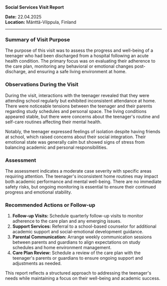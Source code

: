 

**Social Services Visit Report**

**Date:** 22.04.2025  
**Location:** Mänttä-Vilppula, Finland  

---

### Summary of Visit Purpose  
The purpose of this visit was to assess the progress and well-being of a teenager who had been discharged from a hospital following an acute health condition. The primary focus was on evaluating their adherence to the care plan, monitoring any behavioral or emotional changes post-discharge, and ensuring a safe living environment at home.

### Observations During the Visit  
During the visit, interactions with the teenager revealed that they were attending school regularly but exhibited inconsistent attendance at home. There were noticeable tensions between the teenager and their parents regarding study schedules and personal space. The living conditions appeared stable, but there were concerns about the teenager's routine and self-care routines affecting their mental health.

Notably, the teenager expressed feelings of isolation despite having friends at school, which raised concerns about their social integration. Their emotional state was generally calm but showed signs of stress from balancing academic and personal responsibilities.

### Assessment  
The assessment indicates a moderate case severity with specific areas requiring attention. The teenager's inconsistent home routines may impact both academic performance and mental well-being. There are no immediate safety risks, but ongoing monitoring is essential to ensure their continued progress and emotional stability.

### Recommended Actions or Follow-up  
1. **Follow-up Visits:** Schedule quarterly follow-up visits to monitor adherence to the care plan and any emerging issues.
2. **Support Services:** Referral to a school-based counselor for additional academic support and social-emotional development guidance.
3. **Parental Communication:** Arrange weekly communication sessions between parents and guardians to align expectations on study schedules and home environment management.
4. **Care Plan Review:** Schedule a review of the care plan with the teenager's parents or guardians to ensure ongoing support and adjustments as needed.

This report reflects a structured approach to addressing the teenager's needs while maintaining a focus on their well-being and academic success.